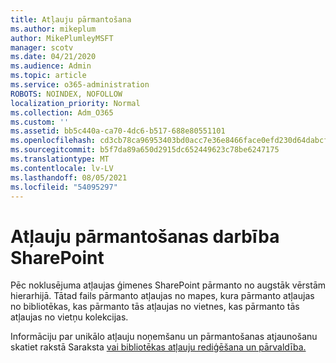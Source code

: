 ```yaml
---
title: Atļauju pārmantošana
ms.author: mikeplum
author: MikePlumleyMSFT
manager: scotv
ms.date: 04/21/2020
ms.audience: Admin
ms.topic: article
ms.service: o365-administration
ROBOTS: NOINDEX, NOFOLLOW
localization_priority: Normal
ms.collection: Adm_O365
ms.custom: ''
ms.assetid: bb5c440a-ca70-4dc6-b517-688e80551101
ms.openlocfilehash: cd3cb78ca96953403bd0acc7e36e8466face0efd230d64dabcf055185c8ab12a
ms.sourcegitcommit: b5f7da89a650d2915dc652449623c78be6247175
ms.translationtype: MT
ms.contentlocale: lv-LV
ms.lasthandoff: 08/05/2021
ms.locfileid: "54095297"
---
```

# <a name="how-permissions-inheritance-works-in-sharepoint"></a>Atļauju pārmantošanas darbība SharePoint

Pēc noklusējuma atļaujas ģimenes SharePoint pārmanto no augstāk vērstām hierarhijā. Tātad fails pārmanto atļaujas no mapes, kura pārmanto atļaujas no bibliotēkas, kas pārmanto tās atļaujas no vietnes, kas pārmanto tās atļaujas no vietņu kolekcijas.
  
Informāciju par unikālo atļauju noņemšanu un pārmantošanas atjaunošanu skatiet rakstā Saraksta [vai bibliotēkas atļauju rediģēšana un pārvaldība.](https://go.microsoft.com/fwlink/?linkid=869946)
  

